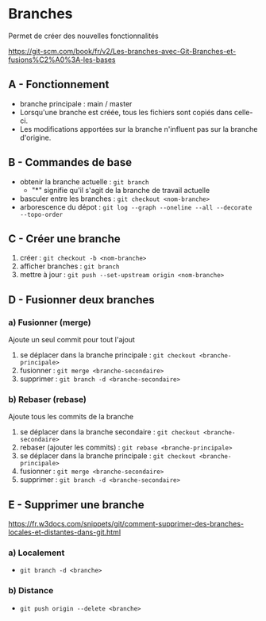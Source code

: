 Branches
===

Permet de créer des nouvelles fonctionnalités

https://git-scm.com/book/fr/v2/Les-branches-avec-Git-Branches-et-fusions%C2%A0%3A-les-bases

## A - Fonctionnement
- branche principale : main / master
- Lorsqu'une branche est créée, tous les fichiers sont copiés dans celle-ci.
- Les modifications apportées sur la branche n'influent pas sur la branche d'origine.

## B - Commandes de base
- obtenir la branche actuelle : `git branch`
   - "*" signifie qu'il s'agit de la branche de travail actuelle
- basculer entre les branches : `git checkout <nom-branche>`
- arborescence du dépot       : `git log --graph --oneline --all --decorate --topo-order`

## C - Créer une branche
1. créer             : `git checkout -b <nom-branche>`
2. afficher branches : `git branch`
3. mettre à jour     : `git push --set-upstream origin <nom-branche>`

## D - Fusionner deux branches

### a) Fusionner (merge)
Ajoute un seul commit pour tout l'ajout
1. se déplacer dans la branche principale : `git checkout <branche-principale>`
2. fusionner : `git merge <branche-secondaire>`
3. supprimer : `git branch -d <branche-secondaire>`

### b) Rebaser (rebase)
Ajoute tous les commits de la branche
1. se déplacer dans la branche secondaire : `git checkout <branche-secondaire>`
2. rebaser (ajouter les commits) : `git rebase <branche-principale>`
3. se déplacer dans la branche principale : `git checkout <branche-principale>`
4. fusionner : `git merge <branche-secondaire>`
5. supprimer : `git branch -d <branche-secondaire>`

## E - Supprimer une branche

https://fr.w3docs.com/snippets/git/comment-supprimer-des-branches-locales-et-distantes-dans-git.html

### a) Localement
- `git branch -d <branche>`

### b) Distance
- `git push origin --delete <branche>`

